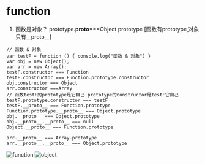 # function
1. 函数是对象？
    prototype.__proto__===Object.prototype [函数有prototype,对象只有__proto__]
```
// 函数 & 对象
var testF = function () { console.log("函数 & 对象") }
var obj = new Object();
var arr = new Array();
testF.constructor === Function
testF.constructor === Function.prototype.constructor
obj.constructor === Object
arr.constructor ===Array
// 函数testF的prototype是它自己 prototype的constructor是testF它自己
testF.prototype.constructor === testF
testF.__proto__ === Function.prototype
Function.prototype.__proto__ === Object.prototype
obj.__proto__ === Object.prototype
obj.__proto__.__proto__ === null
Object.__proto__ === Function.prototype

arr.__proto__ === Array.prototype
arr.__proto__.__proto__ === Object.prototype

``` 
![function]
![object]


[function]:img/function1.png
[object]:img/object1.png

